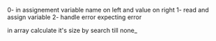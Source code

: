 0- in assignement variable name on left and value on right
1- read and assign variable
2- handle error expecting error


in array calculate it's size by search till none_
